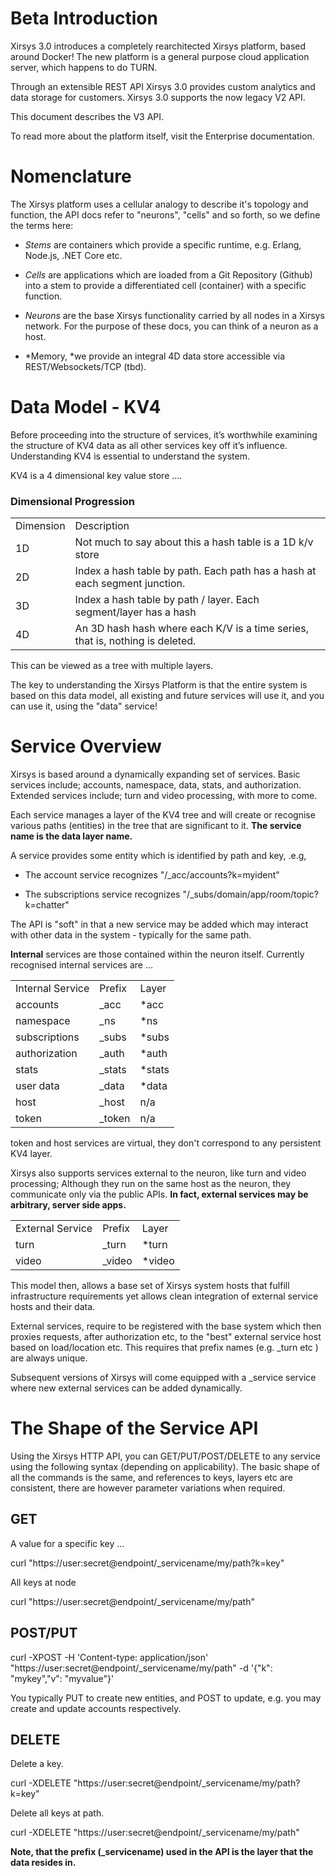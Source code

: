 # Beta Introduction

Xirsys 3.0 introduces a completely rearchitected Xirsys platform, based around Docker! The new platform is a general purpose cloud application server, which happens to do TURN.

Through an extensible REST API Xirsys 3.0 provides custom analytics and data storage for customers. Xirsys 3.0 supports the now legacy V2 API.

This document describes the V3 API.

To read more about the platform itself, visit the Enterprise documentation.

# Nomenclature

The Xirsys platform uses a cellular analogy to describe it's topology and function, the API docs refer to "neurons", "cells" and so forth, so we define the terms here:

* *Stems* are containers which provide a specific runtime, e.g. Erlang, Node.js, .NET Core etc.

* *Cells* are applications which are loaded from a Git Repository (Github) into a stem to provide a differentiated cell (container) with a specific function.

* *Neurons* are the base Xirsys functionality carried by all nodes in a Xirsys network. For the purpose of these docs, you can think of a neuron as a host.

* *Memory, *we provide an integral 4D data store accessible via REST/Websockets/TCP (tbd).

# Data Model - KV4

Before proceeding into the structure of services, it’s worthwhile examining the structure of KV4 data as all other services key off it’s influence. Understanding KV4 is essential to understand the system. 

KV4 is a 4 dimensional key value store .... 

### Dimensional Progression

<table> <tr> <td>Dimension</td> <td>Description</td> </tr> <tr> <td>1D</td> <td>Not much to say about this a hash table is a 1D k/v store</td> </tr> <tr> <td>2D</td> <td>Index a hash table by path. Each path has a hash at each segment junction.</td> </tr> <tr> <td>3D</td> <td>Index a hash table by path / layer. Each segment/layer has a hash</td> </tr> <tr> <td>4D</td> <td>An 3D hash hash where each K/V is a time series, that is, nothing is deleted.</td> </tr></table>

This can be viewed as a tree with multiple layers.

The key to understanding the Xirsys Platform is that the entire system is based on this data model, all existing and future services will use it, and you can use it, using the "data" service!


# Service Overview

Xirsys is based around a dynamically expanding set of services. Basic services include; accounts, namespace, data, stats, and authorization. Extended services include; turn and video processing, with more to come.

Each service manages a layer of the KV4 tree and will create or recognise various paths (entities) in the tree that are significant to it. **The service name is the data layer name.**

A service provides some entity which is identified by path and key, .e.g,

* The account service recognizes "/_acc/accounts?k=myident"

* The subscriptions service recognizes "/_subs/domain/app/room/topic?k=chatter"

The API is "soft" in that a new service may be added which may interact with other data in the system - typically for the same path.

**Internal** services are those contained within the neuron itself. Currently recognised internal services are …

<table> <tr> <td>Internal Service</td> <td>Prefix</td> <td>Layer</td> </tr> <tr> <td>accounts</td> <td>_acc</td> <td>*acc</td> </tr> <tr> <td>namespace</td> <td>_ns</td> <td>*ns</td> </tr> <tr> <td>subscriptions</td> <td>_subs</td> <td>*subs</td> </tr> <tr> <td>authorization</td> <td>_auth</td> <td>*auth</td> </tr> <tr> <td>stats</td> <td>_stats</td> <td>*stats</td> </tr> <tr> <td>user data</td> <td>_data</td> <td>*data</td> </tr> <tr> <td>host</td> <td>_host</td> <td>n/a</td> </tr> <tr> <td>token</td> <td>_token</td> <td>n/a</td> </tr></table>

token and host services are virtual, they don't correspond to any persistent KV4 layer.

Xirsys also supports services external to the neuron, like turn and video processing; Although they run on the same host as the neuron, they communicate only via the public APIs. **In fact, external services may be arbitrary, server side apps.**

<table> <tr> <td>External Service</td> <td>Prefix</td> <td>Layer</td> </tr> <tr> <td>turn</td> <td>_turn</td> <td>*turn</td> </tr> <tr> <td>video</td> <td>_video</td> <td>*video</td> </tr></table>

This model then, allows a base set of Xirsys system hosts that fulfill infrastructure requirements yet allows clean integration of external service hosts and their data.

External services, require to be registered with the base system which then proxies requests, after authorization etc, to the "best" external service host based on load/location etc. This requires that prefix names (e.g. _turn etc ) are always unique.

Subsequent versions of Xirsys will come equipped with a _service service where new external services can be added dynamically.

# The Shape of the Service API

Using the Xirsys HTTP API, you can GET/PUT/POST/DELETE to any service using the following syntax (depending on applicability). The basic shape of all the commands is the same, and references to keys, layers etc are consistent, there are however parameter variations when required.

## GET

A value for a specific key ...

curl "https://user:secret@endpoint/_servicename/my/path?k=key"

All keys at node

curl "https://user:secret@endpoint/_servicename/my/path"

## POST/PUT

curl -XPOST -H 'Content-type: application/json' "https://user:secret@endpoint/_servicename/my/path" -d '{"k": "mykey","v": "myvalue"}'

You typically PUT to create new entities, and POST to update, e.g. you may create and update accounts respectively.

## DELETE

Delete a key.

curl -XDELETE "https://user:secret@endpoint/_servicename/my/path?k=key"

Delete all keys at path.

curl -XDELETE "https://user:secret@endpoint/_servicename/my/path"

**Note, that the prefix (_servicename) used in the API is the layer that the data resides in.**
